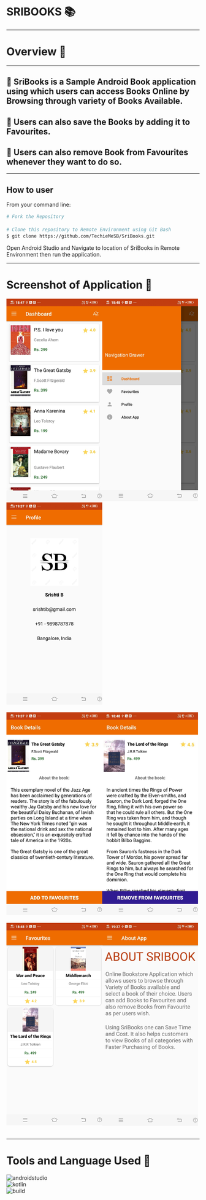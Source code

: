 # SRIBOOKS :books:
---
# Overview :scroll:
---
## :thought_balloon: SriBooks is a Sample Android Book application using which users can access Books Online by Browsing through variety of Books Available.
## :thought_balloon: Users can also save the Books by adding it to Favourites.
## :thought_balloon: Users can also remove Book from Favourites whenever they want to do so.
---
## How to user
From your command line:

```bash
# Fork the Repository

# Clone this repository to Remote Environment using Git Bash
$ git clone https://github.com/TechieMeSB/SriBooks.git

```
Open Android Studio and Navigate to location of SriBooks in Remote Environment then run the application.

---
# Screenshot of Application :iphone:
<div >
  <img src="ScreenShots/op1.jpg" width="250" align="left">
  <img src="ScreenShots/op2.jpg" width="250" >
  <img src="ScreenShots/op3.jpg" width="250">
</div>
<br>
<div >
  <img src="ScreenShots/op4.jpg" width="250" align="left">
  <img src="ScreenShots/op5.jpg" width="250" >
</div>
<br>
<div >
  <img src="ScreenShots/op6.jpg" width="250" align="left">
  <img src="ScreenShots/op7.jpg" width="250">
</div>
<br>

---
# Tools and Language Used :wrench:
[<img align="left" alt="androidstudio" width="216px" src="https://camo.githubusercontent.com/610e58fd3b260e5d4e106a42588e60d9a1bee971324a8c23d9e30f4302e7f371/68747470733a2f2f696d672e736869656c64732e696f2f62616467652f4275696c742532307573696e672d416e64726f69642053747564696f2d3166343235662e737667"/>](#)
<br>
[<img align="left" alt="kotlin" width="200px" src="https://camo.githubusercontent.com/2e5364d309a766030d13d1cf235db538076de20ffef30704eeed522e36f8fac7/68747470733a2f2f696d672e736869656c64732e696f2f62616467652f4d616465253230776974682d4b6f746c696e2d3166343235662e737667"/>](#)
<br>
[<img align="left" alt="build" width="190px" src="https://camo.githubusercontent.com/e5836c57c200644695d31ba01d95bef8888241245003fa34028a5d2ca081bd6e/68747470733a2f2f7472617669732d63692e6f72672f666f7373617369612f62616467652d6d616769632d616e64726f69642e7376673f6272616e63683d646576656c6f706d656e74"/>](#)
